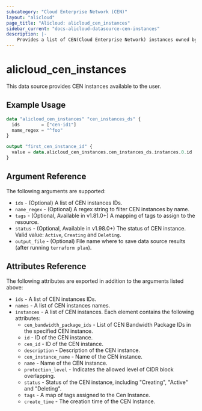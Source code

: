 ```yaml
---
subcategory: "Cloud Enterprise Network (CEN)"
layout: "alicloud"
page_title: "Alicloud: alicloud_cen_instances"
sidebar_current: "docs-alicloud-datasource-cen-instances"
description: |-
    Provides a list of CEN(Cloud Enterprise Network) instances owned by an Alibaba Cloud account.
---
```


# alicloud\_cen\_instances

This data source provides CEN instances available to the user.

## Example Usage

```terraform
data "alicloud_cen_instances" "cen_instances_ds" {
  ids        = ["cen-id1"]
  name_regex = "^foo"
}

output "first_cen_instance_id" {
  value = data.alicloud_cen_instances.cen_instances_ds.instances.0.id
}
```

## Argument Reference

The following arguments are supported:

* `ids` - (Optional) A list of CEN instances IDs.
* `name_regex` - (Optional) A regex string to filter CEN instances by name.
* `tags` - (Optional, Available in v1.81.0+) A mapping of tags to assign to the resource.
* `status` - (Optional, Available in v1.98.0+) The status of CEN instance. Valid value: `Active`, `Creating` and `Deleting`.
* `output_file` - (Optional) File name where to save data source results (after running `terraform plan`).

## Attributes Reference

The following attributes are exported in addition to the arguments listed above:

* `ids` - A list of CEN instances IDs.
* `names` - A list of CEN instances names. 
* `instances` - A list of CEN instances. Each element contains the following attributes:
  * `cen_bandwidth_package_ids` - List of CEN Bandwidth Package IDs in the specified CEN instance.
  * `id` - ID of the CEN instance.
  * `cen_id` - ID of the CEN instance.
  * `description` - Description of the CEN instance.
  * `cen_instance_name` - Name of the CEN instance.
  * `name` - Name of the CEN instance.
  * `protection_level` - Indicates the allowed level of CIDR block overlapping.
  * `status` - Status of the CEN instance, including "Creating", "Active" and "Deleting".
  * `tags` - A map of tags assigned to the Cen Instance.
  * `create_time` - The creation time of the CEN Instance.